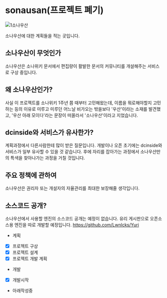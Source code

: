 # sonausan(프로젝트 폐기)

![1소나우산](https://user-images.githubusercontent.com/72176091/181903098-b753bec8-94fc-4ae2-9e21-00ed2383be4a.png)

소나우산에 대한 계획들을 적는 곳입니다.

## 소나우산이 무엇인가
소나우산은 소나위키 문서에서 편집량이 활발한 문서의 커뮤니티를 개설해주는 서비스로 구상 중입니다.

## 왜 소나우산인가?
사실 이 프로젝트를 소나위키 1주년 쯤 때부터 고민해왔는데, 이름을 뭐로해야할지 고민하는 등의 이유로 미루고 미루던 어느날 비가오는 밖을보다 '우산'이라는 소재를 발견했고,
'우산 아래 모이다'라는 문장이 떠올라서 '소나우산'이라고 지었습니다.

## dcinside와 서비스가 유사한가?
계획과정에서 다른사람한테 많이 받은 질문입니다. 개발이나 오픈 초기에는 dcinside와 서비스가 일부 유사할 수 있을 것 같습니다. 후에 자리를 잡아가는 과정에서 소나우산만의 특색을 찾아나가는 과정을 거칠 것입니다.

## 주요 정책에 관하여
소나우산은 권리자 또는 개설자의 자율관리를 최대한 보장해줄 생각입니다.

## 소스코드 공개?
소나우산에서 사용할 엔진의 소스코드 공개는 예정이 없습니다.
유리 게시판으로 오픈소스용 엔진을 따로 개발할 예정입니다. 
https://github.com/Lwnlcks/Yuri

- 계획
* [x] 프로젝트 구상
* [x] 프로젝트 설계
* [x] 프로젝트 개발 계획

- 개발
* [x] 개발시작
* 아래작성중
